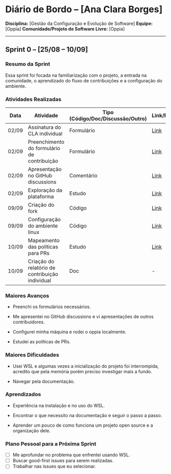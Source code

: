 # Diário de Bordo – \[Ana Clara Borges]

**Disciplina:** \[Gestão da Configuração e Evolução de Software]
**Equipe:** \[Oppia]
**Comunidade/Projeto de Software Livre:** \[Oppia]

---

## Sprint 0 – \[25/08 – 10/09]

### Resumo da Sprint

Essa sprint foi focada na familiarização com o projeto, a entrada na comunidade, o aprendizado do fluxo de contribuições e a configuração do ambiente.

### Atividades Realizadas

| Data  | Atividade | Tipo (Código/Doc/Discussão/Outro) | Link/Referência | Status |
| ----- | --------- | --------------------------------- | --------------- | ------ |
| 02/09 | Assinatura do CLA individual | Formulário |  [Link](https://goo.gl/forms/AttNH80OV0) | Concluído |
| 02/09 | Preenchimento do formulário de contribuição | Formulário |  [Link](https://goo.gl/forms/otv30JV3Ihv0dT3C3) | Concluído |
| 02/09 | Apresentação no GitHub discussions | Comentário |  [Link](https://github.com/oppia/oppia/discussions/16715#discussioncomment-14286657) | Concluído |
| 02/09 | Exploração da plataforma | Estudo |  [Link](https://www.oppia.org/) | Concluído |
| 09/09 | Criação do fork | Código | [Link](https://github.com/anabborges/oppia) | Concluído |
| 09/09 | Configuração do ambiente linux | Código | [Link](https://github.com/oppia/oppia/wiki/Installing-Oppia-%28Linux%3B-Python-3%29)   | Concluído |
| 10/09 | Mapeamento das políticas para PRs | Estudo | [Link](https://github.com/oppia/oppia/wiki/Rules-for-making-PRs) | Concluído |
| 10/09 | Criação do relatório de contribuição individual | Doc | - | Concluído |

### Maiores Avanços

* Preenchi os formulários necessários.

* Me apresentei no GitHub discussions e vi apresentações de outros contribuidores.

* Configurei minha máquina e rodei o oppia localmente.

* Estudei as políticas de PRs.

### Maiores Dificuldades

* Usei WSL e algumas vezes a inicialização do projeto foi interrompida, acredito que pela memória porém preciso investigar mais a fundo.

* Navegar pela documentação.


### Aprendizados

* Experiência na instalação e no uso do WSL.

* Encontrar o que necessito na documentação e seguir o passo a passo.

* Aprender um pouco de como funciona um projeto open source e a organização dele.

### Plano Pessoal para a Próxima Sprint

* [ ] Me aprofundar no problema que enfrentei usando WSL.
* [ ] Buscar good-first issues para serem realizadas.
* [ ] Trabalhar nas issues que eu selecionar.